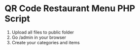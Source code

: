 # QR Code Restaurant Menu PHP Script

1) Upload all files to public folder
2) Go /admin in your browser
3) Create your categories and items

